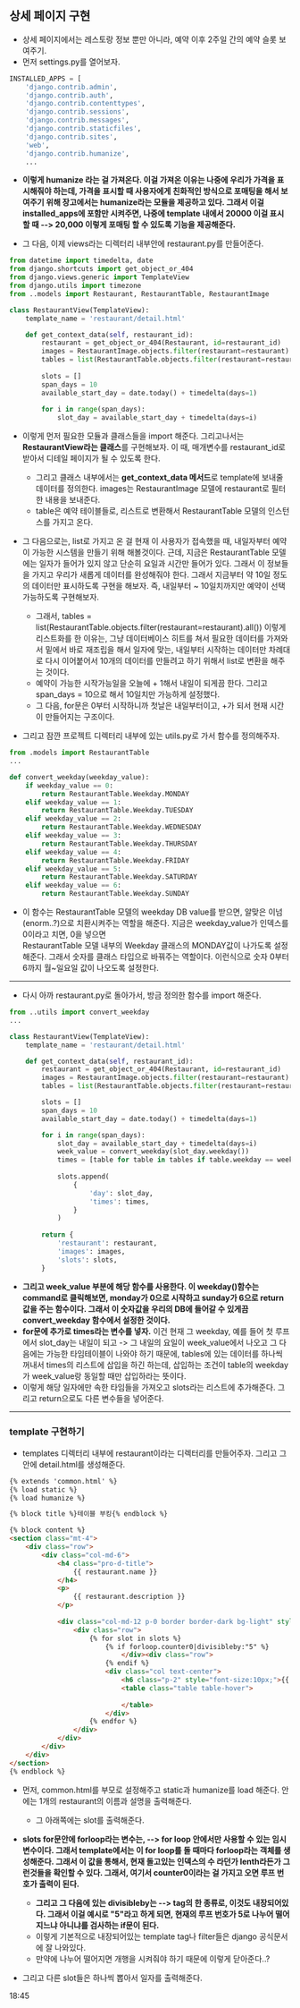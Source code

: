 ## 상세 페이지 구현
- 상세 페이지에서는 레스토랑 정보 뿐만 아니라, 예약 이후 2주일 간의 예약 슬롯 보여주기.
- 먼저 settings.py를 열어보자.

```python
INSTALLED_APPS = [
    'django.contrib.admin',
    'django.contrib.auth',
    'django.contrib.contenttypes',
    'django.contrib.sessions',
    'django.contrib.messages',
    'django.contrib.staticfiles',
    'django.contrib.sites',
    'web',
    'django.contrib.humanize',
    ...
```

- **이렇게 humanize 라는 걸 가져온다. 이걸 가져온 이유는 나중에 우리가 가격을 표시해줘야 하는데, 가격을 표시할 때 사용자에게 친화적인 방식으로 포매팅을 해서 보여주기 위해 장고에서는 humanize라는 
  모듈을 제공하고 있다. 그래서 이걸 installed_apps에 포함만 시켜주면, 나중에 template 내에서 20000 이걸 표시할 때 --> 20,000 이렇게 포매팅 할 수 있도록 기능을 제공해준다.** 
  
- 그 다음, 이제 views라는 디렉터리 내부안에 restaurant.py를 만들어준다.

```python
from datetime import timedelta, date
from django.shortcuts import get_object_or_404
from django.views.generic import TemplateView
from django.utils import timezone
from ..models import Restaurant, RestaurantTable, RestaurantImage

class RestaurantView(TemplateView):
    template_name = 'restaurant/detail.html'

    def get_context_data(self, restaurant_id):
        restaurant = get_object_or_404(Restaurant, id=restaurant_id)
        images = RestaurantImage.objects.filter(restaurant=restaurant).all()
        tables = list(RestaurantTable.objects.filter(restaurant=restaurant).all())
        
        slots = []
        span_days = 10
        available_start_day = date.today() + timedelta(days=1) 
        
        for i in range(span_days):
            slot_day = available_start_day + timedelta(days=i)

```

- 이렇게 먼저 필요한 모듈과 클래스들을 import 해준다. 그리고나서는 **RestaurantView라는 클래스**를 구현해보자. 이 때, 매개변수를 restaurant_id로 받아서 디테일 페이지가 될 수 있도록 한다.
  - 그리고 클래스 내부에서는 **get_context_data 메서드**로 template에 보내줄 데이터를 정의한다. images는 RestaurantImage 모델에 restaurant로 필터한 내용을 보내준다.
  - table은 예약 테이블들로, 리스트로 변환해서 RestaurantTable 모델의 인스턴스를 가지고 온다.

- 그 다음으로는, list로 가지고 온 걸 현재 이 사용자가 접속했을 때, 내일자부터 예약이 가능한 시스템을 만들기 위해 해볼것이다. 근데, 지금은 RestaurantTable 모델에는 일자가 들어가 있지 않고 
  단순히 요일과 시간만 들어가 있다. 그래서 이 정보들을 가지고 우리가 새롭게 데이터를 완성해줘야 한다. 그래서 지금부터 약 10일 정도의 데이터만 표시하도록 구현을 해보자. 즉, 내일부터 ~ 10일치까지만
  예약이 선택 가능하도록 구현해보자. 
  - 그래서, tables = list(RestaurantTable.objects.filter(restaurant=restaurant).all()) 이렇게 리스트화를 한 이유는, 그냥 데이터베이스 히트를 쳐서 필요한 데이터를 가져와서 
    밑에서 바로 재조립을 해서 일자에 맞는, 내일부터 시작하는 데이터만 차례대로 다시 이어붙어서 10개의 데이터를 만들려고 하기 위해서 list로 변환을 해주는 것이다. 
  - 예약이 가능한 시작가능일을 오늘에 + 1해서 내일이 되게끔 한다. 그리고 span_days = 10으로 해서 10일치만 가능하게 설정했다. 
  - 그 다음, for문은 0부터 시작하니까 첫날은 내일부터이고, +가 되서 현재 시간이 만들어지는 구조이다. 

- 그리고 잠깐 프로젝트 디렉터리 내부에 있는 utils.py로 가서 함수를 정의해주자. 

```python
from .models import RestaurantTable
...

def convert_weekday(weekday_value):
    if weekday_value == 0:
        return RestaurantTable.Weekday.MONDAY
    elif weekday_value == 1:
        return RestaurantTable.Weekday.TUESDAY
    elif weekday_value == 2:
        return RestaurantTable.Weekday.WEDNESDAY
    elif weekday_value == 3:
        return RestaurantTable.Weekday.THURSDAY
    elif weekday_value == 4:
        return RestaurantTable.Weekday.FRIDAY
    elif weekday_value == 5:
        return RestaurantTable.Weekday.SATURDAY
    elif weekday_value == 6:
        return RestaurantTable.Weekday.SUNDAY
```


- 이 함수는 RestaurantTable 모델의 weekday DB value를 받으면, 알맞은 이넘(enorm..?)으로 치환시켜주는 역할을 해준다. 지금은 weekday_value가 인덱스를 0이라고 치면, 0을 넣으면  
  RestaurantTable 모델 내부의 Weekday 클래스의 MONDAY값이 나가도록 설정해준다. 그래서 숫자를 클래스 타입으로 바꿔주는 역할이다. 이런식으로 숫자 0부터 6까지 월~일요일 값이 나오도록 설정한다. 
  
* * *
- 다시 아까 restaurant.py로 돌아가서, 방금 정의한 함수를 import 해준다.

```python
from ..utils import convert_weekday
...

class RestaurantView(TemplateView):
    template_name = 'restaurant/detail.html'

    def get_context_data(self, restaurant_id):
        restaurant = get_object_or_404(Restaurant, id=restaurant_id)
        images = RestaurantImage.objects.filter(restaurant=restaurant).all()
        tables = list(RestaurantTable.objects.filter(restaurant=restaurant).all())

        slots = []
        span_days = 10
        available_start_day = date.today() + timedelta(days=1)

        for i in range(span_days):
            slot_day = available_start_day + timedelta(days=i)
            week_value = convert_weekday(slot_day.weekday())
            times = [table for table in tables if table.weekday == week_value]   
            
            slots.append(
                {
                    'day': slot_day,
                    'times': times,
                }
            )
        
        return {
            'restaurant': restaurant,
            'images': images,
            'slots': slots,
        }
```

- **그리고 week_value 부분에 해당 함수를 사용한다. 이 weekday()함수는 command로 클릭해보면, monday가 0으로 시작하고 sunday가 6으로 return 값을 주는 함수이다. 그래서 이 숫자값을
  우리의 DB에 들어갈 수 있게끔 convert_weekday 함수에서 설정한 것이다.**
- **for문에 추가로 times라는 변수를 넣자.** 이건 현재 그 weekday, 예를 들어 첫 루프에서 slot_day는 내일이 되고 -> 그 내일의 요일이 week_value에서 나오고 그 다음에는 가능한 타임테이블이 나와야
  하기 때문에, tables에 있는 데이터를 하나씩 꺼내서 times의 리스트에 삽입을 하긴 하는데, 삽입하는 조건이 table의 weekday가 week_value랑 동일할 때만 삽입하라는 뜻이다.
- 이렇게 해당 일자에만 속한 타임들을 가져오고 slots라는 리스트에 추가해준다. 그리고 return으로도 다른 변수들을 넣어준다. 

* * *

### template 구현하기
- templates 디렉터리 내부에 restaurant이라는 디렉터리를 만들어주자. 그리고 그 안에 detail.html를 생성해준다. 

```html
{% extends 'common.html' %}
{% load static %}
{% load humanize %}

{% block title %}테이블 부킹{% endblock %}

{% block content %}
<section class="mt-4">
    <div class="row">
        <div class="col-md-6">
            <h4 class="pro-d-title">
                {{ restaurant.name }}
            </h4>
            <p>
                {{ restaurant.description }}
            </p>
            
            <div class="col-md-12 p-0 border border-dark bg-light" style="font-size:10px;">
                <div class="row">
                    {% for slot in slots %}
                        {% if forloop.counter0|divisibleby:"5" %}
                            </div><div class="row">
                        {% endif %}
                        <div class="col text-center">
                            <h6 class="p-2" style="font-size:10px;">{{ slot.day|date:"m월 d일" }}</h6>
                            <table class="table table-hover">
                                
                            </table>
                        </div>
                    {% endfor %}
                </div>
            </div>
        </div>
    </div>
</section>
{% endblock %}
```

- 먼저, common.html를 부모로 설정해주고 static과 humanize를 load 해준다. 안에는 1개의 restaurant의 이름과 설명을 출력해준다. 
  - 그 아래쪽에는 slot를 출력해준다.

- **slots for문안에 forloop라는 변수는, --> for loop 안에서만 사용할 수 있는 임시변수이다. 그래서 template에서는 이 for loop를 돌 때마다 forloop라는 객체를 생성해준다. 그래서 
  이 값을 통해서, 현재 돌고있는 인덱스의 수 라던가 lenth라든가 그런것들을 확인할 수 있다. 그래서, 여기서 counter0이라는 걸 가지고 오면 루프 번호가 출력이 된다.**
  - **그리고 그 다음에 있는 divisibleby는 --> tag의 한 종류로, 이것도 내장되어있다. 그래서 이걸 예시로 "5"라고 하게 되면, 현재의 루프 번호가 5로 나누어 떨어지느냐 아니냐를 검사하는 if문이 된다.**
  - 이렇게 기본적으로 내장되어있는 template tag나 filter들은 django 공식문서에 잘 나와있다. 
  - 만약에 나누어 떨어지면 개행을 시켜줘야 하기 때문에 </div>이렇게 닫아준다..?

- 그리고 다른 slot들은 하나씩 뽑아서 일자를 출력해준다.


18:45


